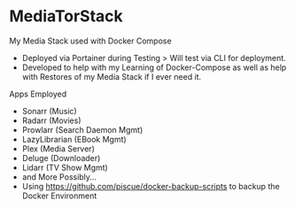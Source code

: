 # MediaTorStack
My Media Stack used with Docker Compose
- Deployed via Portainer during Testing > Will test via CLI for deployment.
- Developed to help with my Learning of Docker-Compose as well as help with Restores of my Media Stack if I ever need it.


Apps Employed
- Sonarr (Music)
- Radarr (Movies)
- Prowlarr (Search Daemon Mgmt)
- LazyLibrarian (EBook Mgmt)
- Plex (Media Server)
- Deluge (Downloader)
- Lidarr (TV Show Mgmt)
- and More Possibly... 
- Using https://github.com/piscue/docker-backup-scripts to backup the Docker Environment
